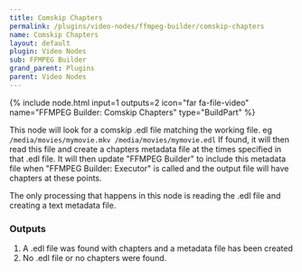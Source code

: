```yaml
---
title: Comskip Chapters
permalink: /plugins/video-nodes/ffmpeg-builder/comskip-chapters
name: Comskip Chapters
layout: default
plugin: Video Nodes
sub: FFMPEG Builder
grand_parent: Plugins
parent: Video Nodes
---
```


{% include node.html input=1 outputs=2 icon="far fa-file-video" name="FFMPEG Builder: Comskip Chapters" type="BuildPart" %}

This node will look for a comskip .edl file matching the working file.   eg
`
/media/movies/mymovie.mkv
/media/movies/mymovie.edl
`
If found, it will then read this file and create a chapters metadata file at the times specified in that .edl file.   It will then update "FFMPEG Builder" to include this metadata file when "FFMPEG Builder: Executor" is called and the output file will have chapters at these points.

The only processing that happens in this node is reading the .edl file and creating a text metadata file.  

### Outputs
1. A .edl file was found with chapters and a metadata file has been created
2. No .edl file or no chapters were found.